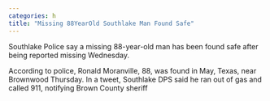```yaml
---
categories: h
title: "Missing 88YearOld Southlake Man Found Safe"
---
```


Southlake Police say a missing 88-year-old man has been found safe after being reported missing Wednesday.



According to police, Ronald Moranville, 88, was found in May, Texas, near Brownwood Thursday. In a tweet, Southlake DPS said he ran out of gas and called 911, notifying Brown County sheriff